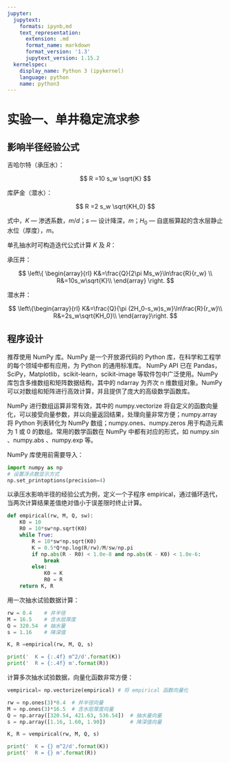 ```yaml
---
jupyter:
  jupytext:
    formats: ipynb,md
    text_representation:
      extension: .md
      format_name: markdown
      format_version: '1.3'
      jupytext_version: 1.15.2
  kernelspec:
    display_name: Python 3 (ipykernel)
    language: python
    name: python3
---
```


# 实验一、单井稳定流求参


## 影响半径经验公式

吉哈尔特（承压水）：

$$
R =10 s_w \sqrt{K}
$$

库萨金（潜水）：

$$
R =2 s_w \sqrt{KH_0}
$$

式中，$K$ — 渗透系数，$m/d$；$s$ — 设计降深，$m$；$H_0$  — 自底板算起的含水层静止水位（厚度），$m$。

单孔抽水时可构造迭代公式计算 $K$ 及 $R$：

承压井：

$$
\left\{
  \begin{array}{rl}
  K&=\frac{Q}{2\pi Ms_w}\ln\frac{R}{r_w} \\
  R&=10s_w\sqrt{K}\\
  \end{array}
 \right.
$$

潜水井：

$$
\left\{\begin{array}{rl}
K&=\frac{Q}{\pi (2H_0-s_w)s_w}\ln\frac{R}{r_w}\\
R&=2s_w\sqrt{KH_0}\\
\end{array}\right.
$$


## 程序设计

推荐使用 NumPy 库。NumPy 是一个开放源代码的 Python 库，在科学和工程学的每个领域中都有应用，为 Python 的通用标准库。 NumPy API 已在 Pandas，SciPy，Matplotlib，scikit-learn，scikit-image 等软件包中广泛使用。NumPy 库包含多维数组和矩阵数据结构，其中的 ndarray 为齐次 n 维数组对象。NumPy可以对数组和矩阵进行高效计算，并且提供了庞大的高级数学函数库。

NumPy 进行数组运算非常有效，其中的 numpy.vectorize 将自定义的函数向量化，可以接受向量参数，并以向量返回结果，处理向量非常方便；numpy.array 将 Python 列表转化为 NumPy 数组；numpy.ones、numpy.zeros 用于构造元素为 1 或 0 的数组。常用的数学函数在 NumPy 中都有对应的形式，如 numpy.sin 、numpy.abs 、numpy.exp 等。

NumPy 库使用前需要导入：

```python
import numpy as np
# 设置浮点数显示方式
np.set_printoptions(precision=4)
```

以承压水影响半径的经验公式为例，定义一个子程序 empirical，通过循环迭代，当两次计算结果差值绝对值小于误差限时终止计算。

```python
def empirical(rw, M, Q, sw):
    K0 = 10
    R0 = 10*sw*np.sqrt(K0)
    while True:
        R = 10*sw*np.sqrt(K0)
        K = 0.5*Q*np.log(R/rw)/M/sw/np.pi
        if np.abs(R - R0) < 1.0e-8 and np.abs(K - K0) < 1.0e-6:
            break
        else:
            K0 = K
            R0 = R
    return K, R
```

用一次抽水试验数据计算：

```python
rw = 0.4    # 井半径
M = 16.5    # 含水层厚度
Q = 320.54  # 抽水量
s = 1.16    # 降深值

K, R =empirical(rw, M, Q, s)

print('  K = {:.4f} m^2/d'.format(K))
print('  R = {:.4f} m'.format(R))
```

计算多次抽水试验数据，向量化函数非常方便：

```python
vempirical= np.vectorize(empirical) # 将 empirical 函数向量化

rw = np.ones(3)*0.4  # 井半径向量
M = np.ones(3)*16.5  # 含水层厚度向量
Q = np.array([320.54, 421.63, 536.54])  # 抽水量向量
s = np.array([1.16, 1.60, 1.90])        # 降深值向量

K, R = vempirical(rw, M, Q, s)

print('  K = {} m^2/d'.format(K))
print('  R = {} m'.format(R))
```

```python

```
